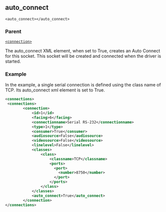 ## auto\_connect

`<auto_connect></auto_connect>`


### Parent

[`<connection>`][1]


The auto\_connect  XML element, when set to True,  creates an Auto Connect for this socket. This socket will be created and connected when the driver is started.

### Example
In the example, a single serial connection is defined using the class name of TCP. Its auto\_connect xml element is set to True.

```xml
<connections>
 <connections>
		<connection>
			<id>1</id>
			<facing>6</facing>
			<connectionname>Serial RS-232</connectionname>
			<type>1</type>
			<consumer>True</consumer>
			<audiosource>False</audiosource>
			<videosource>False</videosource>
			<linelevel>False</linelevel>
			<classes>
				<class>
					<classname>TCP</classname>
                    <ports>
                      <port>
                        <number>8750</number>
                      </port>
                    </ports>
				</class>
			</classes>
            <auto_connect>True</auto_connect>
		</connection>
</connections>
```





[1]:	https://snap-one.github.io/docs-driverworks-xml/#connections-xml-connection